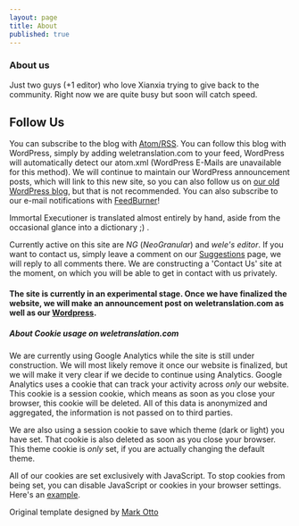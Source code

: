 ```yaml
---
layout: page
title: About
published: true
---
```



### About us

Just two guys (+1 editor) who love Xianxia trying to give back to the community. Right now we are quite busy but soon will catch speed.

## Follow Us
You can subscribe to the blog with [Atom/RSS](http://weletranslation.com/atom.xml). You can follow this blog with WordPress, simply by adding weletranslation.com to your feed, WordPress will automatically detect our atom.xml (WordPress E-Mails are unavailable for this method). We will continue to maintain our WordPress announcement posts, which will link to this new site, so you can also follow us on [our old WordPress blog](https://weletranslation.wordpress.com), but that is not recommended. You can also subscribe to our e-mail notifications with [FeedBurner](https://feedburner.google.com/fb/a/mailverify?uri=Weletranslations/main&amp;loc=en_US)!

Immortal Executioner is translated almost entirely by hand, aside from the occasional glance into a dictionary ;) .

Currently active on this site are *NG* (*NeoGranular*) and *wele's editor*. If you want to contact us, simply leave a comment on our [Suggestions](http://weletranslation.com/suggestions.html) page, we will reply to all comments there. We are constructing a 'Contact Us' site at the moment, on which you will be able to get in contact with us privately.

#### The site is currently in an experimental stage. Once we have finalized the website, we will make an announcement post on weletranslation.com as well as our [Wordpress](http://weletranslation.wordpress.com).

##### About Cookie usage on weletranslation.com

We are currently using Google Analytics while the site is still under construction. We will most likely remove it once our website is finalized, but we will make it very clear if we decide to continue using Analytics. Google Analytics uses a cookie that can track your activity across *only* our website. This cookie is a session cookie, which means as soon as you close your browser, this cookie will be deleted. All of this data is anonymized and aggregated, the information is not passed on to third parties.

We are also using a session cookie to save which theme (dark or light) you have set. That cookie is also deleted as soon as you close your browser. This theme cookie is *only* set, if you are actually changing the default theme.

All of our cookies are set exclusively with JavaScript. To stop cookies from being set, you can disable JavaScript or cookies in your browser settings. Here's an [example](http://www.howtogeek.com/63721/how-to-block-all-cookies-except-for-sites-you-use/).



Original template designed by [Mark Otto](https://github.com/poole/lanyon)

